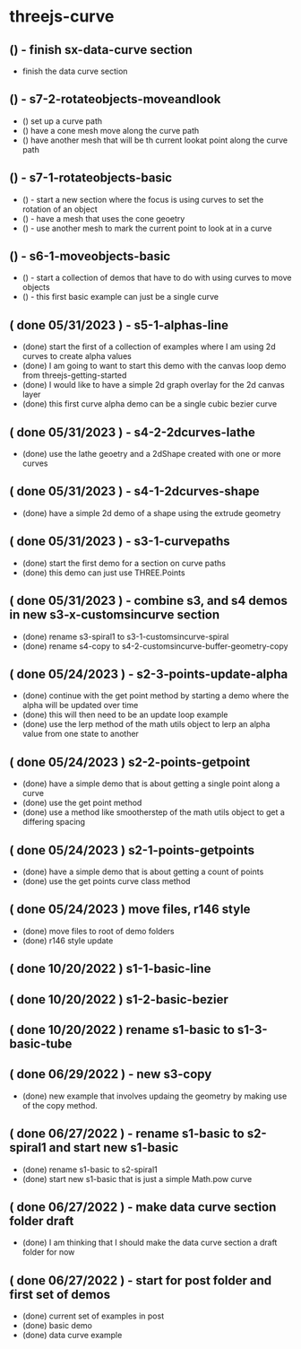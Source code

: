 # threejs-curve

## () - finish sx-data-curve section
* finish the data curve section

## () - s7-2-rotateobjects-moveandlook
* () set up a curve path
* () have a cone mesh move along the curve path
* () have another mesh that will be th current lookat point along the curve path

## () - s7-1-rotateobjects-basic
* () - start a new section where the focus is using curves to set the rotation of an object
* () - have a mesh that uses the cone geoetry
* () - use another mesh to mark the current point to look at in a curve

## () - s6-1-moveobjects-basic
* () - start a collection of demos that have to do with using curves to move objects
* () - this first basic example can just be a single curve

## ( done 05/31/2023 ) - s5-1-alphas-line
* (done) start the first of a collection of examples where I am using 2d curves to create alpha values
* (done) I am going to want to start this demo with the canvas loop demo from threejs-getting-started
* (done) I would like to have a simple 2d graph overlay for the 2d canvas layer
* (done) this first curve alpha demo can be a single cubic bezier curve

## ( done 05/31/2023 ) - s4-2-2dcurves-lathe
* (done) use the lathe geoetry and a 2dShape created with one or more curves

## ( done 05/31/2023 ) - s4-1-2dcurves-shape
* (done) have a simple 2d demo of a shape using the extrude geometry

## ( done 05/31/2023 ) - s3-1-curvepaths
* (done) start the first demo for a section on curve paths
* (done) this demo can just use THREE.Points

## ( done 05/31/2023 ) - combine s3, and s4 demos in new s3-x-customsincurve section
* (done) rename s3-spiral1 to s3-1-customsincurve-spiral
* (done) rename s4-copy to s4-2-customsincurve-buffer-geometry-copy

## ( done 05/24/2023 ) - s2-3-points-update-alpha
* (done) continue with the get point method by starting a demo where the alpha will be updated over time
* (done) this will then need to be an update loop example
* (done) use the lerp method of the math utils object to lerp an alpha value from one state to another

## ( done 05/24/2023 ) s2-2-points-getpoint
* (done) have a simple demo that is about getting a single point along a curve
* (done) use the get point method
* (done) use a method like smootherstep of the math utils object to get a differing spacing

## ( done 05/24/2023 ) s2-1-points-getpoints
* (done) have a simple demo that is about getting a count of points
* (done) use the get points curve class method

## ( done 05/24/2023 ) move files, r146 style
* (done) move files to root of demo folders
* (done) r146 style update

## ( done 10/20/2022 ) s1-1-basic-line

## ( done 10/20/2022 ) s1-2-basic-bezier

## ( done 10/20/2022 ) rename s1-basic to s1-3-basic-tube

## ( done 06/29/2022 ) - new s3-copy
* (done) new example that involves updaing the geometry by making use of the copy method.

## ( done 06/27/2022 ) - rename s1-basic to s2-spiral1 and start new s1-basic
* (done) rename s1-basic to s2-spiral1
* (done) start new s1-basic that is just a simple Math.pow curve

## ( done 06/27/2022 ) - make data curve section folder draft
* (done) I am thinking that I should make the data curve section a draft folder for now

## ( done 06/27/2022 ) - start for post folder and first set of demos
* (done) current set of examples in post
* (done) basic demo
* (done) data curve example